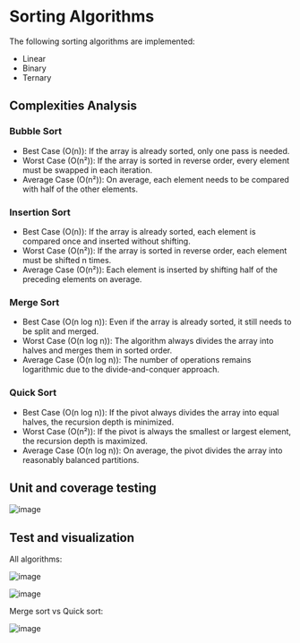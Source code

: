 # Sorting Algorithms
The following sorting algorithms are implemented:
+ Linear
+ Binary
+ Ternary

## Complexities Analysis

### Bubble Sort
+ Best Case (O(n)): If the array is already sorted, only one pass is needed.
+ Worst Case (O(n²)): If the array is sorted in reverse order, every element must be swapped in each iteration.
+ Average Case (O(n²)): On average, each element needs to be compared with half of the other elements.

### Insertion Sort
+ Best Case (O(n)): If the array is already sorted, each element is compared once and inserted without shifting.
+ Worst Case (O(n²)): If the array is sorted in reverse order, each element must be shifted n times.
+ Average Case (O(n²)): Each element is inserted by shifting half of the preceding elements on average.

### Merge Sort
+ Best Case (O(n log n)): Even if the array is already sorted, it still needs to be split and merged.
+ Worst Case (O(n log n)): The algorithm always divides the array into halves and merges them in sorted order.
+ Average Case (O(n log n)): The number of operations remains logarithmic due to the divide-and-conquer approach. 

### Quick Sort
+ Best Case (O(n log n)): If the pivot always divides the array into equal halves, the recursion depth is minimized.
+ Worst Case (O(n²)): If the pivot is always the smallest or largest element, the recursion depth is maximized.
+ Average Case (O(n log n)): On average, the pivot divides the array into reasonably balanced partitions.

## Unit and coverage testing


![image](https://github.com/user-attachments/assets/555c6e51-de0e-44fe-87ba-9eeea8dff89b)


## Test and visualization


All algorithms: 


![image](https://github.com/user-attachments/assets/822bee4c-b1ea-475e-a801-634cc3938572)


![image](https://github.com/user-attachments/assets/3cb3e82b-579d-49f5-b976-33640afd6d57)


Merge sort vs Quick sort:


![image](https://github.com/user-attachments/assets/97cc1754-1104-4a2a-b219-27fb1dac507f)

